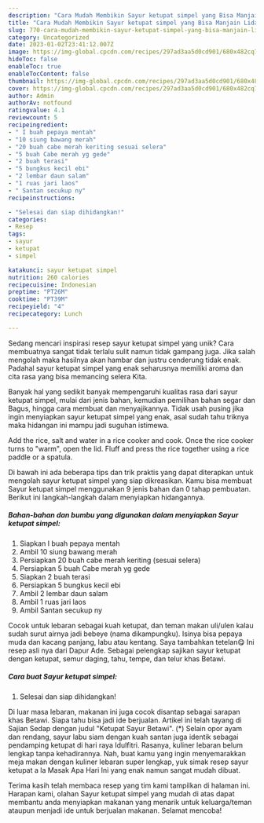 ```yaml
---
description: "Cara Mudah Membikin Sayur ketupat simpel yang Bisa Manjain Lidah"
title: "Cara Mudah Membikin Sayur ketupat simpel yang Bisa Manjain Lidah"
slug: 770-cara-mudah-membikin-sayur-ketupat-simpel-yang-bisa-manjain-lidah
category: Uncategorized
date: 2023-01-02T23:41:12.007Z
image: https://img-global.cpcdn.com/recipes/297ad3aa5d0cd901/680x482cq70/sayur-ketupat-simpel-foto-resep-utama.jpg
hideToc: false
enableToc: true
enableTocContent: false
thumbnail: https://img-global.cpcdn.com/recipes/297ad3aa5d0cd901/680x482cq70/sayur-ketupat-simpel-foto-resep-utama.jpg
cover: https://img-global.cpcdn.com/recipes/297ad3aa5d0cd901/680x482cq70/sayur-ketupat-simpel-foto-resep-utama.jpg
author: Admin
authorAv: notfound
ratingvalue: 4.1
reviewcount: 5
recipeingredient:
- " I buah pepaya mentah"
- "10 siung bawang merah"
- "20 buah cabe merah keriting sesuai selera"
- "5 buah Cabe merah yg gede"
- "2 buah terasi"
- "5 bungkus kecil ebi"
- "2 lembar daun salam"
- "1 ruas jari laos"
- " Santan secukup ny"
recipeinstructions:

- "Selesai dan siap dihidangkan!"
categories:
- Resep
tags:
- sayur
- ketupat
- simpel

katakunci: sayur ketupat simpel 
nutrition: 260 calories
recipecuisine: Indonesian
preptime: "PT26M"
cooktime: "PT39M"
recipeyield: "4"
recipecategory: Lunch

---
```





Sedang mencari inspirasi resep sayur ketupat simpel yang unik? Cara membuatnya sangat tidak terlalu sulit namun tidak gampang juga. Jika salah mengolah maka hasilnya akan hambar dan justru cenderung tidak enak. Padahal sayur ketupat simpel yang enak seharusnya memiliki aroma dan cita rasa yang bisa memancing selera Kita.





Banyak hal yang sedikit banyak mempengaruhi kualitas rasa dari sayur ketupat simpel, mulai dari jenis bahan, kemudian pemilihan bahan segar dan Bagus, hingga cara membuat dan menyajikannya. Tidak usah pusing jika ingin menyiapkan sayur ketupat simpel yang enak,      asal sudah tahu triknya maka hidangan ini mampu jadi suguhan istimewa.














Add the rice, salt and water in a rice cooker and cook. Once the rice cooker turns to &#34;warm&#34;, open the lid. Fluff and press the rice together using a rice paddle or a spatula.






Di bawah ini ada beberapa tips dan trik praktis yang dapat diterapkan untuk mengolah sayur ketupat simpel yang siap dikreasikan. Kamu bisa membuat Sayur ketupat simpel menggunakan 9 jenis bahan dan 0 tahap pembuatan. Berikut ini langkah-langkah dalam menyiapkan hidangannya.

<!--inarticleads1-->

##### Bahan-bahan dan bumbu yang digunakan dalam menyiapkan Sayur ketupat simpel:

1. Siapkan  I buah pepaya mentah
1. Ambil 10 siung bawang merah
1. Persiapkan 20 buah cabe merah keriting (sesuai selera)
1. Persiapkan 5 buah Cabe merah yg gede
1. Siapkan 2 buah terasi
1. Persiapkan 5 bungkus kecil ebi
1. Ambil 2 lembar daun salam
1. Ambil 1 ruas jari laos
1. Ambil  Santan secukup ny


Cocok untuk lebaran sebagai kuah ketupat, dan teman makan uli/ulen kalau sudah surut airnya jadi bebeye (nama dikampungku). Isinya bisa pepaya muda dan kacang panjang, labu atau kentang. Saya tambahkan tetelan😋 Ini resep asli nya dari Dapur Ade. Sebagai pelengkap sajikan sayur ketupat dengan ketupat, semur daging, tahu, tempe, dan telur khas Betawi. 

<!--inarticleads2-->

##### Cara buat Sayur ketupat simpel:


1. Selesai dan siap dihidangkan!

Di luar masa lebaran, makanan ini juga cocok disantap sebagai sarapan khas Betawi. Siapa tahu bisa jadi ide berjualan. Artikel ini telah tayang di Sajian Sedap dengan judul &#34;Ketupat Sayur Betawi&#34;. (*) Selain opor ayam dan rendang, sayur labu siam dengan kuah santan juga identik sebagai pendamping ketupat di hari raya Idulfitri. Rasanya, kuliner lebaran belum lengkap tanpa kehadirannya. Nah, buat kamu yang ingin menyemarakkan meja makan dengan kuliner lebaran super lengkap, yuk simak resep sayur ketupat a la Masak Apa Hari Ini yang enak namun sangat mudah dibuat. 

Terima kasih telah membaca resep yang tim kami tampilkan di halaman ini. Harapan kami, olahan Sayur ketupat simpel yang mudah di atas dapat membantu anda menyiapkan makanan yang menarik untuk keluarga/teman ataupun menjadi ide untuk berjualan makanan. Selamat mencoba!
